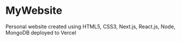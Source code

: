 # MyWebsite
Personal website created using HTML5, CSS3, Next.js, React.js, Node, MongoDB deployed to Vercel
